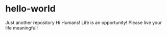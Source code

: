 # hello-world
Just another repository
Hi Humans!
Life is an opportunity! Please live your life meaningful!
